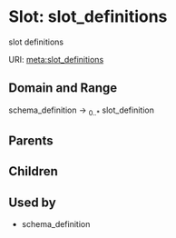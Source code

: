 
# Slot: slot_definitions


slot definitions

URI: [meta:slot_definitions](https://w3id.org/biolink/biolinkml/meta/slot_definitions)


## Domain and Range

schema_definition ->  <sub>0..*</sub> slot_definition

## Parents


## Children


## Used by

 * schema_definition
